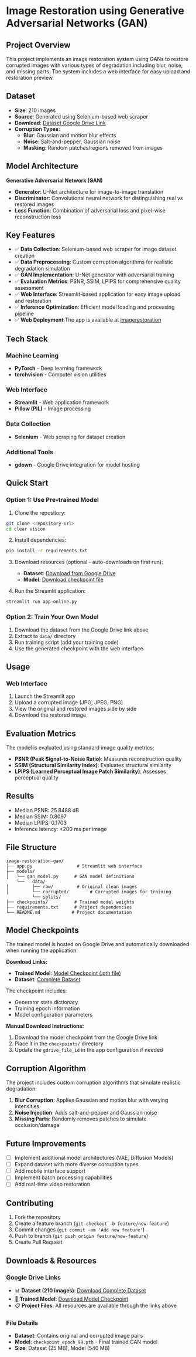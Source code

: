 # Image Restoration using Generative Adversarial Networks (GAN)

## Project Overview

This project implements an image restoration system using GANs to restore corrupted images with various types of degradation including blur, noise, and missing parts. The system includes a web interface for easy upload and restoration preview.

## Dataset

- **Size**: 210 images
- **Source**: Generated using Selenium-based web scraper
- **Download**: [Dataset Google Drive Link](https://drive.google.com/drive/folders/1SCC8B1wJoEqwe0sa9dULJ9HZdEj23KHg?usp=sharing)
- **Corruption Types**:
  - **Blur**: Gaussian and motion blur effects
  - **Noise**: Salt-and-pepper, Gaussian noise
  - **Masking**: Random patches/regions removed from images

## Model Architecture

**Generative Adversarial Network (GAN)**
- **Generator**: U-Net architecture for image-to-image translation
- **Discriminator**: Convolutional neural network for distinguishing real vs restored images
- **Loss Function**: Combination of adversarial loss and pixel-wise reconstruction loss

## Key Features

- ✅ **Data Collection**: Selenium-based web scraper for image dataset creation
- ✅ **Data Preprocessing**: Custom corruption algorithms for realistic degradation simulation
- ✅ **GAN Implementation**: U-Net generator with adversarial training
- ✅ **Evaluation Metrics**: PSNR, SSIM, LPIPS for comprehensive quality assessment
- ✅ **Web Interface**: Streamlit-based application for easy image upload and restoration
- ✅ **Inference Optimization**: Efficient model loading and processing pipeline
- ✅ **Web Deployment**:The app is available at [imagerestoration](https://image-restoration-model.streamlit.app/)
## Tech Stack

### Machine Learning
- **PyTorch** - Deep learning framework
- **torchvision** - Computer vision utilities

### Web Interface
- **Streamlit** - Web application framework
- **Pillow (PIL)** - Image processing

### Data Collection
- **Selenium** - Web scraping for dataset creation

### Additional Tools
- **gdown** - Google Drive integration for model hosting

## Quick Start

### Option 1: Use Pre-trained Model
1. Clone the repository:
```bash
git clone <repository-url>
cd clear vision
```

2. Install dependencies:
```bash
pip install -r requirements.txt
```

3. Download resources (optional - auto-downloads on first run):
   - **Dataset**: [Download from Google Drive](https://drive.google.com/drive/folders/1SCC8B1wJoEqwe0sa9dULJ9HZdEj23KHg?usp=sharing)
   - **Model**: [Download checkpoint file](https://drive.google.com/drive/folders/1JjQP6_1WVpcuku5EfLOjzzt67wim5YLV?usp=drive_link)

4. Run the Streamlit application:
```bash
streamlit run app-online.py
```

### Option 2: Train Your Own Model
1. Download the dataset from the Google Drive link above
2. Extract to `data/` directory
3. Run training script (add your training code)
4. Use the generated checkpoint with the web interface

## Usage

### Web Interface
1. Launch the Streamlit app
2. Upload a corrupted image (JPG, JPEG, PNG)
3. View the original and restored images side by side  
4. Download the restored image

## Evaluation Metrics

The model is evaluated using standard image quality metrics:

- **PSNR (Peak Signal-to-Noise Ratio)**: Measures reconstruction quality
- **SSIM (Structural Similarity Index)**: Evaluates structural similarity
- **LPIPS (Learned Perceptual Image Patch Similarity)**: Assesses perceptual quality

## Results

- Median PSNR: 25.8488 dB
- Median SSIM: 0.8097
- Median LPIPS: 0.1703
- Inference latency: <200 ms per image

## File Structure

```
image-restoration-gan/
├── app.py                 # Streamlit web interface
├── models/
│   └── gan_model.py      # GAN model definitions
    └──   data/
│         ├── raw/         # Original clean images
│         └── corrupted/        # Corrupted images for training
          └── splits/
├── checkpoints/          # Trained model weights
├── requirements.txt      # Project dependencies
└── README.md            # Project documentation
```

## Model Checkpoints

The trained model is hosted on Google Drive and automatically downloaded when running the application.

**Download Links:**
- **Trained Model**: [Model Checkpoint (.pth file)](https://drive.google.com/drive/folders/1JjQP6_1WVpcuku5EfLOjzzt67wim5YLV?usp=drive_link)
- **Dataset**: [Complete Dataset](https://drive.google.com/drive/folders/1SCC8B1wJoEqwe0sa9dULJ9HZdEj23KHg?usp=sharing)

The checkpoint includes:
- Generator state dictionary
- Training epoch information
- Model configuration parameters

**Manual Download Instructions:**
1. Download the model checkpoint from the Google Drive link
2. Place it in the `checkpoints/` directory
3. Update the `gdrive_file_id` in the app configuration if needed

## Corruption Algorithm

The project includes custom corruption algorithms that simulate realistic degradation:

1. **Blur Corruption**: Applies Gaussian and motion blur with varying intensities
2. **Noise Injection**: Adds salt-and-pepper and Gaussian noise
3. **Missing Parts**: Randomly removes patches to simulate occlusion/damage

## Future Improvements

- [ ] Implement additional model architectures (VAE, Diffusion Models)
- [ ] Expand dataset with more diverse corruption types
- [ ] Add mobile interface support
- [ ] Implement batch processing capabilities
- [ ] Add real-time video restoration

## Contributing

1. Fork the repository
2. Create a feature branch (`git checkout -b feature/new-feature`)
3. Commit changes (`git commit -am 'Add new feature'`)
4. Push to branch (`git push origin feature/new-feature`)
5. Create Pull Request

## Downloads & Resources

### Google Drive Links
- 📊 **Dataset (210 images)**: [Download Complete Dataset](https://drive.google.com/drive/folders/1SCC8B1wJoEqwe0sa9dULJ9HZdEj23KHg?usp=sharing)
- 🤖 **Trained Model**: [Download Model Checkpoint](https://drive.google.com/drive/folders/1JjQP6_1WVpcuku5EfLOjzzt67wim5YLV?usp=drive_link)
- 📋 **Project Files**: All resources are available through the links above

### File Details
- **Dataset**: Contains original and corrupted image pairs
- **Model**: `checkpoint_epoch_99.pth` - Final trained GAN model
- **Size**: Dataset (25 MB), Model (540 MB)
